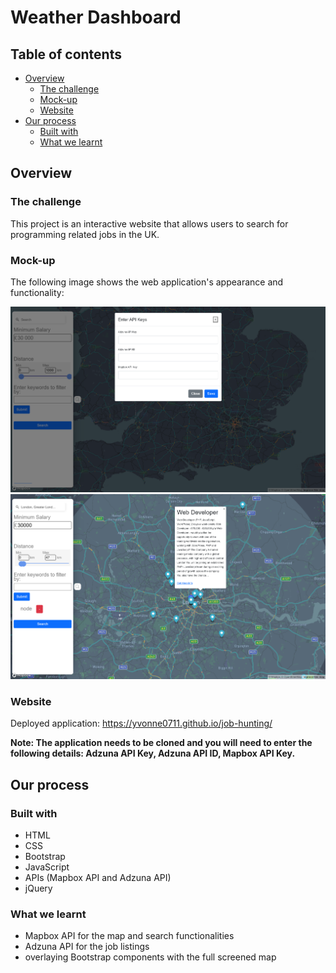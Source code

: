 # Weather Dashboard

## Table of contents

- [Overview](#overview)
  - [The challenge](#the-challenge)
  - [Mock-up](#mock-up)
  - [Website](#website)
- [Our process](#our-process)
  - [Built with](#built-with)
  - [What we learnt](#what-we-learnt)

## Overview

### The challenge
This project is an interactive website that allows users to search for programming related jobs in the UK.

### Mock-up

The following image shows the web application's appearance and functionality:

![Initial](assets/images/initial.png)
![Application](assets/images/application.png)

### Website
Deployed application: https://yvonne0711.github.io/job-hunting/ 

**Note: The application needs to be cloned and you will need to enter the following details: Adzuna API Key, Adzuna API ID, Mapbox API Key.**

## Our process

### Built with
- HTML
- CSS
- Bootstrap
- JavaScript
- APIs (Mapbox API and Adzuna API)
- jQuery

### What we learnt
- Mapbox API for the map and search functionalities
- Adzuna API for the job listings
- overlaying Bootstrap components with the full screened map